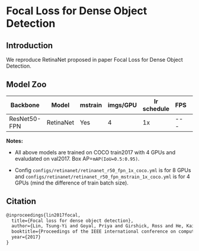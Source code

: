 # Focal Loss for Dense Object Detection

## Introduction

We reproduce RetinaNet proposed in paper Focal Loss for Dense Object Detection.

## Model Zoo

| Backbone     | Model     | mstrain | imgs/GPU | lr schedule | FPS | Box AP | download                                                                                                                                                                            | config                                |
| ------------ | --------- | ------- | -------- | ----------- | --- | ------ | ----------------------------------------------------------------------------------------------------------------------------------------------------------------------------------- | ------------------------------------- |
| ResNet50-FPN | RetinaNet | Yes     | 4        | 1x          | --- | 37.5   | [model](https://bj.bcebos.com/v1/paddledet/models/retinanet_r50_fpn_mstrain_1x_coco.pdparams)\|[log](https://bj.bcebos.com/v1/paddledet/logs/retinanet_r50_fpn_mstrain_1x_coco.log) | retinanet_r50_fpn_mstrain_1x_coco.yml |

**Notes:**

- All above models are trained on COCO train2017 with 4 GPUs and evaludated on val2017. Box AP=`mAP(IoU=0.5:0.95)`.

- Config `configs/retinanet/retinanet_r50_fpn_1x_coco.yml` is for 8 GPUs and `configs/retinanet/retinanet_r50_fpn_mstrain_1x_coco.yml` is for 4 GPUs (mind the difference of train batch size).

## Citation

```latex
@inproceedings{lin2017focal,
  title={Focal loss for dense object detection},
  author={Lin, Tsung-Yi and Goyal, Priya and Girshick, Ross and He, Kaiming and Doll{\'a}r, Piotr},
  booktitle={Proceedings of the IEEE international conference on computer vision},
  year={2017}
}
```
